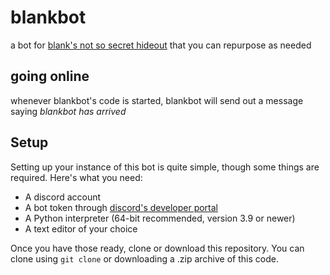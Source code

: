# blankbot

a bot for [blank's not so secret hideout](https://discord.com) that you can repurpose as needed

## going online

whenever blankbot's code is started, blankbot will send out a message saying *blankbot has arrived*

## Setup

Setting up your instance of this bot is quite simple, though some things are required. Here's what you need:

- A discord account
- A bot token through [discord's developer portal](https://discord.com/developers/applications)
- A Python interpreter (64-bit recommended, version 3.9 or newer)
- A text editor of your choice

Once you have those ready, clone or download this repository. You can clone using `git clone` or downloading a .zip archive of this code.
